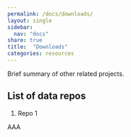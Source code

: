 ```yaml
---
permalink: /docs/downloads/
layout: single
sidebar:
  nav: "docs"
share: true
title:  "Downloads"
categories: resources
---
```

Brief summary of other related projects.

## List of data repos

1. Repo 1

AAA
